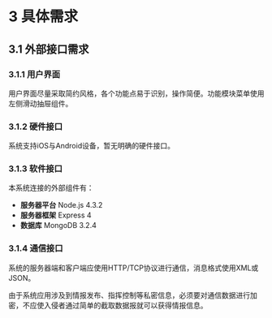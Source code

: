 
# 3 具体需求

## 3.1 外部接口需求

### 3.1.1 用户界面

用户界面尽量采取简约风格，各个功能点易于识别，操作简便。功能模块菜单使用左侧滑动抽屉组件。

### 3.1.2 硬件接口

系统支持iOS与Android设备，暂无明确的硬件接口。

### 3.1.3 软件接口

本系统连接的外部组件有：

+ **服务器平台** Node.js 4.3.2
+ **服务器框架** Express 4
+ **数据库** MongoDB 3.2.4

### 3.1.4 通信接口

系统的服务器端和客户端应使用HTTP/TCP协议进行通信，消息格式使用XML或JSON。

由于系统应用涉及到情报发布、指挥控制等私密信息，必须要对通信数据进行加密，不应使入侵者通过简单的截取数据报就可以获得情报信息。